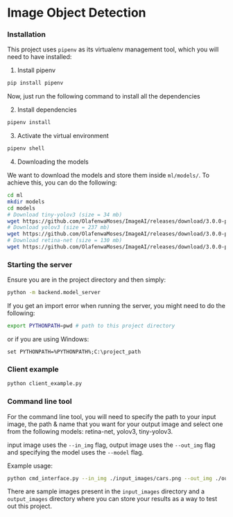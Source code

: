 # Image Object Detection

### Installation

This project uses `pipenv` as its virtualenv management tool, which you will need to have installed:

1. Install pipenv
```bash
pip install pipenv
```

Now, just run the following command to install all the dependencies

2. Install dependencies
```bash
pipenv install
```

3. Activate the virtual environment
```bash
pipenv shell
```

4. Downloading the models

We want to download the models and store them inside `ml/models/`. To achieve this, you can do the following:
```bash
cd ml
mkdir models
cd models
# Download tiny-yolov3 (size = 34 mb)
wget https://github.com/OlafenwaMoses/ImageAI/releases/download/3.0.0-pretrained/tiny-yolov3.pt 
# Download yolov3 (size = 237 mb)
wget https://github.com/OlafenwaMoses/ImageAI/releases/download/3.0.0-pretrained/yolov3.pt
# Download retina-net (size = 130 mb)
wget https://github.com/OlafenwaMoses/ImageAI/releases/download/3.0.0-pretrained/retinanet_resnet50_fpn_coco-eeacb38b.pth

```

### Starting the server

Ensure you are in the project directory and then simply: 
```bash
python -m backend.model_server
```

If you get an import error when running the server, you might need to do the following:
```bash
export PYTHONPATH=pwd # path to this project directory
```
or if you are using Windows:
```pwsh
set PYTHONPATH=%PYTHONPATH%;C:\project_path
```

### Client example

```bash
python client_example.py
```

### Command line tool

For the command line tool, you will need to specify the path to your input image, the path & name that you want for your output image and select one from the following models: retina-net, yolov3, tiny-yolov3.

input image uses the `--in_img` flag, output image uses the `--out_img` flag and specifying the model uses the `--model` flag.

Example usage:
```bash
python cmd_interface.py --in_img ./input_images/cars.png --out_img ./output_images/new_car_2.png --model yolov3
```

There are sample images present in the `input_images` directory and a `output_images` directory where you can store your results as a way to test out this project.